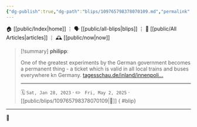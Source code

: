 ```yaml
---
{"dg-publish":true,"dg-path":"blips/109765798378070109.md","permalink":"/blips/109765798378070109/","title":"philipp on mastodon @ 2023-01-28"}
---
```



<div class="transclusion internal-embed is-loaded"><div class="markdown-embed">




🏠 [[public/Index\|home]]  ⋮ 🗣️ [[public/all-blips\|blips]] ⋮  📝 [[public/All Articles\|articles]]  ⋮ 🕰️ [[public/now\|now]]


</div></div>


> [!summary] **philipp**:
>
> One of the greatest experiments by the German government becomes a permanent thing - a ticket which is valid in all local trains and buses everywhere kn Germany. [tagesschau.de/inland/innenpoli…](https://www.tagesschau.de/inland/innenpolitik/49-euro-ticket-117.html)
> - - -
>
> 🗓️ <code>Sat, Jan 28, 2023</code>  · ✏️ <code> Fri, May 2, 2025</code>  · [[public/blips/109765798378070109\|🔗]]
{ #blip}


- - -

 👾
